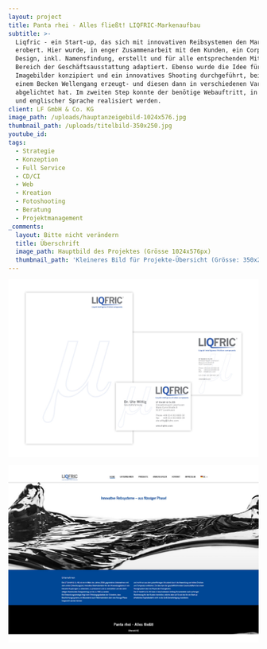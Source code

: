 ```yaml
---
layout: project
title: Panta rhei - Alles fließt! LIQFRIC-Markenaufbau
subtitle: >-
  Liqfric - ein Start-up, das sich mit innovativen Reibsystemen den Markt
  erobert. Hier wurde, in enger Zusammenarbeit mit dem Kunden, ein Corporate
  Design, inkl. Namensfindung, erstellt und für alle entsprechenden Mittel im
  Bereich der Geschäftsausstattung adaptiert. Ebenso wurde die Idee für alle
  Imagebilder konzipiert und ein innovatives Shooting durchgeführt, bei dem in
  einem Becken Wellengang erzeugt- und diesen dann in verschiedenen Varianten
  abgelichtet hat. Im zweiten Step konnte der benötige Webauftritt, in deutscher
  und englischer Sprache realisiert werden.
client: LF GmbH & Co. KG
image_path: /uploads/hauptanzeigebild-1024x576.jpg
thumbnail_path: /uploads/titelbild-350x250.jpg
youtube_id:
tags:
  - Strategie
  - Konzeption
  - Full Service
  - CD/CI
  - Web
  - Kreation
  - Fotoshooting
  - Beratung
  - Projektmanagement
_comments:
  layout: Bitte nicht verändern
  title: Überschrift
  image_path: Hauptbild des Projektes (Grösse 1024x576px)
  thumbnail_path: 'Kleineres Bild für Projekte-Übersicht (Grösse: 350x250px)'
---
```


![](/uploads/bild-03-1024x724.jpg)

![](/uploads/bild-02-1024x724-1.jpg)